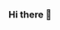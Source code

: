 ### Hi there 👋

<!--
**Ranawatt/Ranawatt** is a ✨ _special_ ✨ repository because its `README.md` (this file) appears on your GitHub profile.

Here are some ideas to get you started:

- 🔭 I’m currently working on React Native framework
- 🌱 I’m currently learning JavaScript
- 👯 I’m looking to collaborate on youtube
- 🤔 I’m looking for help with velocity at documentation
- 💬 Ask me about android developement related stuff
- 📫 How to reach me: @twitter
- 😄 2020 Goals: Contribute more to open source project
- ⚡ Fun fact: I love to design and structure the complex thing.
-->
